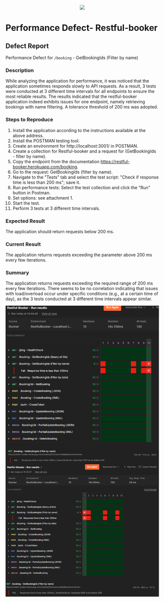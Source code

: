 <p align="center">
    <img src="https://skillicons.dev/icons?i=github,postman,github,postman,github,postman,github,postman,github,postman,github,postman,github,postman,github" />
</p>

# Performance Defect- Restful-booker 

## Defect Report

Performance Defect for `/booking` - GetBookingIds (Filter by name)

### Description

While analyzing the application for performance, it was noticed that the application sometimes responds slowly to API requests. As a result, 3 tests were conducted at 3 different time intervals for all endpoints to ensure the most reliable results. The results indicated that the restful-booker application indeed exhibits issues for one endpoint, namely retrieving bookings with name filtering. A tolerance threshold of 200 ms was adopted.

### Steps to Reproduce

1. Install the application according to the instructions available at the above address.
2. Install the POSTMAN testing tool.
3. Create an environment for http://localhost:3001/ in POSTMAN.
4. Create a collection for Restful-booker and a request for (GetBookingIds - filter by name).
5. Copy the endpoint from the documentation https://restful-booker.herokuapp.com/booking.
6. Go to the request: GetBookingIds (filter by name).
7. Navigate to the "Tests" tab and select the test script: "Check if response time is less than 200 ms"; save it.
8. Run performance tests: Select the test collection and click the "Run" button in Postman.
9. Set options: see attachment 1.
10. Start the test.
11. Perform 3 tests at 3 different time intervals.

### Expected Result

The application should return requests below 200 ms.

### Current Result

The application returns requests exceeding the parameter above 200 ms every few iterations.

### Summary

The application returns requests exceeding the required range of 200 ms every few iterations. There seems to be no correlation indicating that issues with load/overload occur under specific conditions (e.g., at a certain time of day), as the 3 tests conducted at 3 different time intervals appear similar.

<div style="display: flex; justify-content: center;">
    <img src="https://github.com/JkellerX/restful-booker-API-Tests/blob/master/images/PerformanceTests.jpg" alt="PerformanceTests" style="width: 100%; max-width: 600px;">
</div>

<div style="display: flex; justify-content: center;">
    <img src="https://github.com/JkellerX/restful-booker-API-Tests/blob/master/images/PerformanceTests2.jpg" alt="PerformanceTests2" style="width: 100%; max-width: 600px;">
</div>

<div style="display: flex; justify-content: center;">
    <img src="https://github.com/JkellerX/restful-booker-API-Tests/blob/master/images/PerformanceTests3.jpg" alt="PerformanceTests3" style="width: 100%; max-width: 600px;">
</div>

<div style="display: flex; justify-content: center;">
    <img src="https://github.com/JkellerX/restful-booker-API-Tests/blob/master/images/PerformanceTests4.jpg" alt="PerformanceTests4" style="width: 100%; max-width: 600px;">
</div>